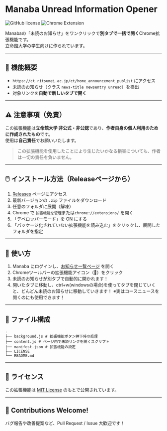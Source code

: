 # Manaba Unread Information Opener

![GitHub license](https://img.shields.io/github/license/Taku-Taku-Taku/Manaba-Unread-Information-Opener)
![Chrome Extension](https://img.shields.io/badge/chrome-extension-green)

Manabaの「未読のお知らせ」をワンクリックで**別タブで一括で開く**Chrome拡張機能です。  
立命館大学の学生向けに作られています。

---

## 📌 機能概要

- `https://ct.ritsumei.ac.jp/ct/home_announcement_publist` にアクセス
- 未読のお知らせ（クラス `news-title newsentry unread`）を検出
- 対象リンクを**自動で新しいタブで開く**

---

## ⚠️ 注意事項（免責）

この拡張機能は**立命館大学 非公式・非公認**であり、**作者自身の個人利用のために作成されたもの**です。  
使用は**自己責任**でお願いいたします。

> この拡張機能を使用したことにより生じたいかなる損害についても、作者は一切の責任を負いません。
---

## 🖱️ インストール方法（Releaseページから）

1. [Releases](https://github.com/Taku-Taku-Taku/Manaba-Unread-Information-Opener/releases) ページにアクセス
2. 最新バージョンの `.zip` ファイルをダウンロード
3. 任意のフォルダに展開（解凍）
4. Chrome で `拡張機能を管理`または`chrome://extensions/` を開く
5. 「デベロッパーモード」を ON にする
6. 「パッケージ化されていない拡張機能を読み込む」をクリックし、展開したフォルダを指定

---

## 🚀 使い方

1. Manaba にログインし、[お知らせ一覧ページ](https://ct.ritsumei.ac.jp/ct/home_announcement_publist) を開く
2. Chromeツールバーの拡張機能アイコン（📢）をクリック
3. 未読のお知らせが別タブで自動的に開かれます！
4. 開いたタブに移動し、ctrl+w(windowsの場合)を使ってタブを閉じていくと、どんどん未読のお知らせに移動していきます！
※実はコースニュースを開くのにも使用できます！


---

## 📂 ファイル構成
```
. 
├── background.js # 拡張機能ボタン押下時の処理 
├── content.js # ページ内で未読リンクを開くスクリプト 
├── manifest.json # 拡張機能の設定 
├── LICENSE 
└── README.md
```

---

## 📝 ライセンス

この拡張機能は [MIT License](LICENSE) のもとで公開されています。

---

## 🤝 Contributions Welcome!

バグ報告や改善提案など、Pull Request / Issue 大歓迎です！
